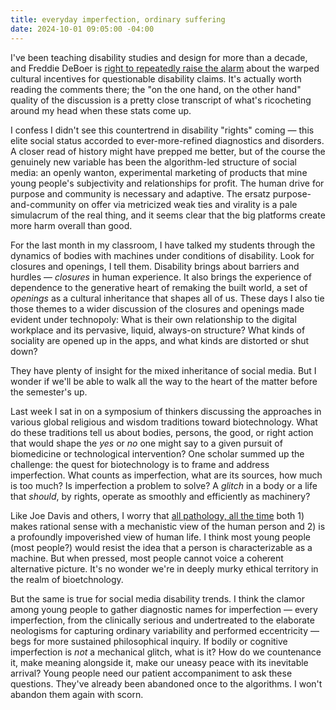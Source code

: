 ```yaml
---
title: everyday imperfection, ordinary suffering
date: 2024-10-01 09:05:00 -04:00
---
```


I've been teaching disability studies and design for more than a decade, and Freddie DeBoer is [right to repeatedly raise the alarm](https://freddiedeboer.substack.com/p/of-course-people-make-up-disabilities) about the warped cultural incentives for questionable disability claims. It's actually worth reading the comments there; the "on the one hand, on the other hand" quality of the discussion is a pretty close transcript of what's ricocheting around my head when these stats come up. 

I confess I didn't see this countertrend in disability "rights" coming — this elite social status accorded to ever-more-refined diagnostics and disorders. A closer read of history might have prepped me better, but of the course the genuinely new variable has been the algorithm-led structure of social media: an openly wanton, experimental marketing of products that mine young people's subjectivity and relationships for profit. The human drive for purpose and community is necessary and adaptive. The ersatz purpose-and-community on offer via metricized weak ties and virality is a pale simulacrum of the real thing, and it seems clear that the big platforms create more harm overall than good.

For the last month in my classroom, I have talked my students through the dynamics of bodies with machines under conditions of disability. Look for closures and openings, I tell them. Disability brings about barriers and hurdles — *closures* in human experience. It also brings the experience of dependence to the generative heart of remaking the built world, a set of *openings* as a cultural inheritance that shapes all of us. These days I also tie those themes to a wider discussion of the closures and openings made evident under technopoly: What is their own relationship to the digital workplace and its pervasive, liquid, always-on structure? What kinds of sociality are opened up in the apps, and what kinds are distorted or shut down? 

They have plenty of insight for the mixed inheritance of social media. But I wonder if we'll be able to walk all the way to the heart of the matter before the semester's up.

Last week I sat in on a symposium of thinkers discussing the approaches in various global religious and wisdom traditions toward biotechnology. What do these traditions tell us about bodies, persons, the good, or right action that would shape the *yes* or *no* one might say to a given pursuit of biomedicine or technological intervention? One scholar summed up the challenge: the quest for biotechnology is to frame and address imperfection. What counts as imperfection, what are its sources, how much is too much? Is imperfection a problem to solve? A *glitch* in a body or a life that *should*, by rights, operate as smoothly and efficiently as machinery? 

Like Joe Davis and others, I worry that [all pathology, all the time](https://www.thenewatlantis.com/publications/all-pathology-all-the-time) both 1) makes rational sense with a mechanistic view of the human person and 2) is a profoundly impoverished view of human life. I think most young people (most people?) would resist the idea that a person is characterizable as a machine. But when pressed, most people cannot voice a coherent alternative picture. It's no wonder we're in deeply murky ethical territory in the realm of bioetchnology. 

But the same is true for social media disability trends. I think the clamor among young people to gather diagnostic names for imperfection — every imperfection, from the clinically serious and undertreated to the elaborate neologisms for capturing ordinary variability and performed eccentricity — begs for more sustained philosophical inquiry. If bodily or cognitive imperfection is *not* a mechanical glitch, what is it? How do we countenance it, make meaning alongside it, make our uneasy peace with its inevitable arrival? Young people need our patient accompaniment to ask these questions. They've already been abandoned once to the algorithms. I won't abandon them again with scorn.


